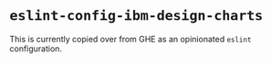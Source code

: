 # `eslint-config-ibm-design-charts`

This is currently copied over from GHE as an opinionated `eslint` configuration.
